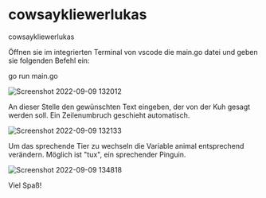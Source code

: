 # cowsaykliewerlukas
cowsaykliewerlukas

Öffnen sie im integrierten Terminal von vscode die main.go datei und geben sie folgenden Befehl ein:

go run main.go

![Screenshot 2022-09-09 132012](https://user-images.githubusercontent.com/109719816/189343048-6d4b7062-d309-49c5-9ea0-5bff3a69e429.jpg)

An dieser Stelle den gewünschten Text eingeben, der von der Kuh gesagt werden soll. Ein Zeilenumbruch geschieht automatisch. 

![Screenshot 2022-09-09 132133](https://user-images.githubusercontent.com/109719816/189343098-618ea1ec-6437-4fc4-8953-fa1358f9059e.jpg)

Um das sprechende Tier zu wechseln die Variable animal entsprechend verändern. Möglich ist "tux", ein sprechender Pinguin. 

![Screenshot 2022-09-09 134818](https://user-images.githubusercontent.com/109719816/189343296-952ff7f1-9f2f-4035-8f16-0c1982b33290.jpg)

Viel Spaß!
